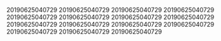 20190625040729
20190625040729
20190625040729
20190625040729
20190625040729
20190625040729
20190625040729
20190625040729
20190625040729
20190625040729
20190625040729
20190625040729
20190625040729
20190625040729
20190625040729

